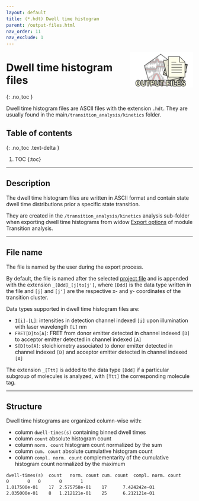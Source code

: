```yaml
---
layout: default
title: (*.hdt) Dwell time histogram
parent: /output-files.html
nav_order: 11
nav_exclude: 1
---
```


<img src="../assets/images/logos/logo-output-files_400px.png" width="170" style="float:right; margin-left: 15px;"/>

# Dwell time histogram files
{: .no_toc }

Dwell time histogram files are ASCII files with the extension `.hdt`. They are usually found in the main`/transition_analysis/kinetics` folder.

## Table of contents
{: .no_toc .text-delta }

1. TOC
{:toc}


---

## Description

The dwell time histogram files are written in ASCII format and contain state dwell time distributions prior a specific state transition.

They are created in the `/transition_analysis/kinetics` analysis sub-folder when exporting dwell time histograms from widow 
[Export options](../transition-analysis/functionalities/set-export-options.html#transition-density-plot-tdp) of module Transition analysis.


---

## File name

The file is named by the user during the export process.

By default, the file is named after the selected <u>project file</u> and is appended with the extension `_[Ddd]_[j]to[j']`, where `[Ddd]` is the data type written in the file and `[j]` and `[j']` are the respective x- and y- coordinates of the transition cluster.

Data types supported in dwell time histogram files are:
* `I[i]-[L]`: intensities in detection channel indexed `[i]` upon illumination with laser wavelength `[L]` nm
* `FRET[D]to[A]`: FRET from donor emitter detected in channel indexed `[D]` to acceptor emitter detected in channel indexed `[A]`
* `S[D]to[A]`: stoichiometry associated to donor emitter detected in channel indexed `[D]` and acceptor emitter detected in channel indexed `[A]`

The extension `_[Ttt]` is added to the data type `[Ddd]` if a particular subgroup of molecules is analyzed, with `[Ttt]` the corresponding molecule tag.

---

## Structure

Dwell time histograms are organized column-wise with:
* column `dwell-times(s)` containing binned dwell times
* column `count` absolute histogram count
* column `norm. count` histogram count normalized by the sum
* column `cum. count` absolute cumulative histogram count
* column `compl. norm. count` complementarity of the cumulative histogram count normalized by the maximum

```
dwell-times(s)	count	norm. count	cum. count	compl. norm. count
0		0	0		0		1
1.017500e-01	17	2.575758e-01	17		7.424242e-01
2.035000e-01	8	1.212121e-01	25		6.212121e-01
```